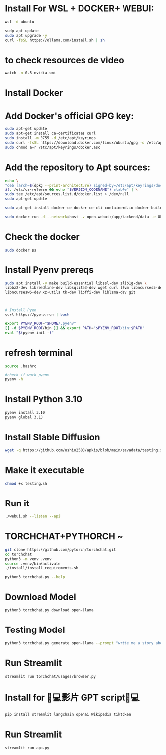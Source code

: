 
# Install For WSL + DOCKER+ WEBUI:

```bash
wsl -d ubuntu
```
```bash
sudp apt update
sudo apt upgrade -y
curl -fsSL https://ollama.com/install.sh | sh
```

# to check resources de video
```bash
watch -n 0.5 nvidia-smi
```

# Install Docker
# Add Docker's official GPG key:

```bash
sudo apt-get update
sudo apt-get install ca-certificates curl
sudo install -m 0755 -d /etc/apt/keyrings
sudo curl -fsSL https://download.docker.com/linux/ubuntu/gpg -o /etc/apt/keyrings/docker.asc
sudo chmod a+r /etc/apt/keyrings/docker.asc
```


# Add the repository to Apt sources:
```bash
echo \
"deb [arch=$(dpkg --print-architecture) signed-by=/etc/apt/keyrings/docker.asc] https://download.docker.com/linux/ubuntu \
$(. /etc/os-release && echo "$VERSION_CODENAME") stable" | \
sudo tee /etc/apt/sources.list.d/docker.list > /dev/null
sudo apt-get update
```
```bash
sudo apt-get install docker-ce docker-ce-cli containerd.io docker-buildx-plugin docker-compose-plugin
```
```bash
sudo docker run -d --network=host -v open-webui:/app/backend/data -e OLLAMA_BASE_URL=http://127.0.0.1:11434 --name open-webui --restart always ghcr.io/open-webui/open-webui:main
```

# Check the docker
```bash
sudo docker ps
```


# Install Pyenv prereqs
```bash
sudo apt install -y make build-essential libssl-dev zlib1g-dev \
libbz2-dev libreadline-dev libsqlite3-dev wget curl llvm libncurses5-dev \
libncursesw5-dev xz-utils tk-dev libffi-dev liblzma-dev git
```


```bash


# Install Pyen
curl https://pyenv.run | bash
```

```bash
export PYENV_ROOT="$HOME/.pyenv"
[[ -d $PYENV_ROOT/bin ]] && export PATH="$PYENV_ROOT/bin:$PATH"
eval "$(pyenv init -)"
```


# refresh terminal
```bash
source .bashrc
```
```bash
#check if work pyenv
pyenv -h
```


# Install Python 3.10

```bash
pyenv install 3.10
pyenv global 3.10
```
# Install Stable Diffusion
```bash
wget -q https://github.com/ushio2580/apkis/blob/main/savadata/testing.sh
```

# Make it executable
```bash
chmod +x testing.sh
```


# Run it
```bash
./webui.sh --listen --api
```
# TORCHCHAT+PYTHORCH ~
```bash
git clone https://github.com/pytorch/torchchat.git
cd torchchat
python3 -m venv .venv
source .venv/bin/activate
./install/install_requirements.sh
```
```bash
python3 torchchat.py --help
```
# Download Model 
```bash
python3 torchchat.py download open-llama
```
# Testing Model
```bash
python3 torchchat.py generate open-llama --prompt "write me a story about a boy and his bear"
```
# Run Streamlit
```bash
streamlit run torchchat/usages/browser.py
```

# Install for 🔎💻影片 GPT script🔎💻
```bash
pip install streamlit langchain openai Wikipedia tiktoken
```
# Run Streamlit
```bash
streamlit run app.py
```

